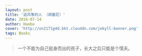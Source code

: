 ```yaml
---
layout: post
title: '追风筝的人 （胡塞尼）'
date: 2016-07-14
author: Haobo
cover: 'http://on2171g4d.bkt.clouddn.com/jekyll-banner.png'
tags: Books
---
```


> 一个不能为自己挺身而出的孩子，长大之后只能是个懦夫。




